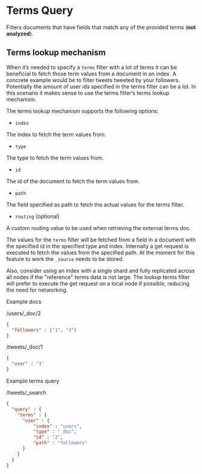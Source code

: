 # Terms Query

Filters documents that have fields that match any of the provided terms (**not analyzed**).

## Terms lookup mechanism

When it’s needed to specify a `terms` filter with a lot of terms it can be beneficial to fetch those term values from a document in an index. A concrete example would be to filter tweets tweeted by your followers. Potentially the amount of user ids specified in the terms filter can be a lot. In this scenario it makes sense to use the terms filter’s terms lookup mechanism.

The terms lookup mechanism supports the following options:

* `index`

The index to fetch the term values from.

* `type`

The type to fetch the term values from.

* `id`

The id of the document to fetch the term values from.

* `path`

The field specified as path to fetch the actual values for the terms filter.

* `routing` (optional)

A custom routing value to be used when retrieving the external terms doc.

The values for the `terms` filter will be fetched from a field in a document with the specified id in the specified type and index. Internally a get request is executed to fetch the values from the specified path. At the moment for this feature to work the `_source` needs to be stored.

Also, consider using an index with a single shard and fully replicated across all nodes if the "reference" terms data is not large. The lookup terms filter will prefer to execute the get request on a local node if possible, reducing the need for networking.

Example docs

/users/_doc/2
```json
{
  "followers" : ["1", "3"]
}
```

/tweets/_doc/1
```json
{
  "user" : "1"
}
```

Example terms query

/tweets/_search
```json
{
  "query" : {
    "terms" : {
      "user" : {
          "index" : "users",
          "type" : "_doc",
          "id" : "2",
          "path" : "followers"
      }
    }
  }
}
```

